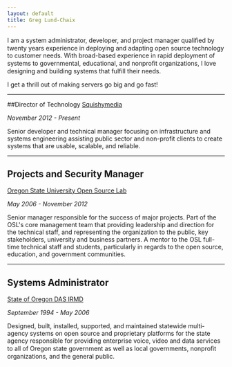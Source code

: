 ```yaml
---
layout: default
title: Greg Lund-Chaix
---
```


I am a system administrator, developer, and project manager qualiﬁed by twenty years experience in deploying and adapting open source technology to customer needs. With broad-based experience in rapid deployment of systems to governmental, educational, and nonproﬁt organizations, I love designing and building systems that fulfill their needs.

I get a thrill out of making servers go big and go fast!

---

##Director of Technology
[Squishymedia](http://squishymedia.com)

_November 2012 - Present_

Senior developer and technical manager focusing on infrastructure and systems engineering assisting public sector and non-profit clients to create systems that are usable, scalable, and reliable.

---

## Projects and Security Manager
[Oregon State University Open Source Lab](http://osuosl.org)

_May 2006 - November 2012_

Senior manager responsible for the success of major projects. Part of the OSL's core management team that providing leadership and direction for the technical staff, and representing the organization to the public, key stakeholders, university and business partners. A mentor to the OSL full-time technical staff and students, particularly in regards to the open source, education, and government communities.

---

## Systems Administrator
[State of Oregon DAS IRMD](http://www.oregon.gov/DAS/ETS/Pages/index.aspx)

_September 1994 - May 2006_

Designed, built, installed, supported, and maintained statewide multi-agency systems on open source and proprietary platforms for the state agency responsible for providing enterprise voice, video and data services to all of Oregon state government as well as local governments, nonproﬁt organizations, and the general public.

